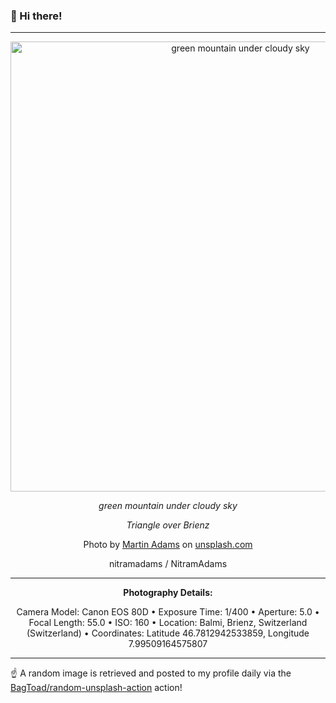 ### 👋 Hi there!

----
<div align="center">
  <img width="720" src="https://images.unsplash.com/photo-1530518854704-23de978d2915?crop=entropy&cs=tinysrgb&fit=max&fm=jpg&ixid=M3w1NTI0NDl8MHwxfHJhbmRvbXx8fHx8fHx8fDE3MDU4NzU3NTZ8&ixlib=rb-4.0.3&q=80&w=1080" alt="green mountain under cloudy sky">
  
  <em>green mountain under cloudy sky</em>
  
  <em>Triangle over Brienz</em>

  Photo by [Martin Adams](null) on [unsplash.com](https://unsplash.com/)

  nitramadams / NitramAdams

  ---
  
  **Photography Details:**

Camera Model: Canon EOS 80D • Exposure Time: 1/400 • Aperture: 5.0 • Focal Length: 55.0 • ISO: 160 • Location: Balmi, Brienz, Switzerland (Switzerland) • Coordinates: Latitude 46.7812942533859, Longitude 7.99509164575807

</div>

----

☝️ A random image is retrieved and posted to my profile daily via the [BagToad/random-unsplash-action](https://github.com/BagToad/random-unsplash-action) action!

